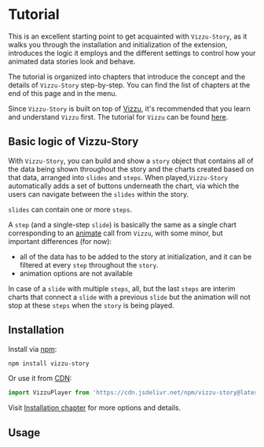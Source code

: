 # Tutorial

This is an excellent starting point to get acquainted with `Vizzu-Story`, as it
walks you through the installation and initialization of the extension,
introduces the logic it employs and the different settings to control how your
animated data stories look and behave.

The tutorial is organized into chapters that introduce the concept and the
details of `Vizzu-Story` step-by-step. You can find the list of chapters at the
end of this page and in the menu.

Since `Vizzu-Story` is built on top of
[Vizzu](https://github.com/vizzuhq/vizzu), it's recommended that you learn and
understand `Vizzu` first. The tutorial for `Vizzu` can be found
[here](https://lib.vizzuhq.com/latest/tutorial/).

## Basic logic of Vizzu-Story

With `Vizzu-Story`, you can build and show a `story` object that contains all of
the data being shown throughout the story and the charts created based on that
data, arranged into `slides` and `steps`. When played,`Vizzu-Story`
automatically adds a set of buttons underneath the chart, via which the users
can navigate between the `slides` within the story.

`slides` can contain one or more `steps`.

A `step` (and a single-step `slide`) is basically the same as a single chart
corresponding to an [animate](https://lib.vizzuhq.com/latest/tutorial/) call
from `Vizzu`, with some minor, but important differences (for now):

- all of the data has to be added to the story at initialization, and it can be
  filtered at every `step` throughout the `story`.
- animation options are not available

In case of a `slide` with multiple `steps`, all, but the last `steps` are
interim charts that connect a `slide` with a previous `slide` but the animation
will not stop at these `steps` when the `story` is being played.

## Installation

Install via [npm](https://www.npmjs.com/package/vizzu-story):

```sh
npm install vizzu-story
```

Or use it from [CDN](https://www.jsdelivr.com/package/npm/vizzu-story):

```javascript
import VizzuPlayer from 'https://cdn.jsdelivr.net/npm/vizzu-story@latest/dist/vizzu-story.min.js';
```

Visit [Installation chapter](../installation.md) for more options and details.

## Usage

